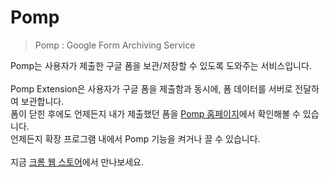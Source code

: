 # Pomp

> Pomp : Google Form Archiving Service

Pomp는 사용자가 제출한 구글 폼을 보관/저장할 수 있도록 도와주는 서비스입니다.
<br><br>
Pomp Extension은 사용자가 구글 폼을 제출함과 동시에, 폼 데이터를 서버로 전달하여 보관합니다.  
폼이 닫힌 후에도 언제든지 내가 제출했던 폼을 [Pomp 홈페이지](https://pomp.leed.at)에서 확인해볼 수 있습니다.
<br>
언제든지 확장 프로그램 내에서 Pomp 기능을 켜거나 끌 수 있습니다.  
<br>
지금 [크롬 웹 스토어](https://chrome.google.com/webstore/detail/pomp/gmajhmdbmhadglgnommlpinilbaenalb)에서 만나보세요.

